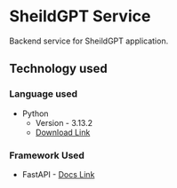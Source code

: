 # SheildGPT Service

Backend service for SheildGPT application.

## Technology used

### Language used

- Python
  - Version - 3.13.2
  - [Download Link](https://www.python.org/downloads/release/python-3132/)

### Framework Used

- FastAPI - [Docs Link](https://fastapi.tiangolo.com/)

